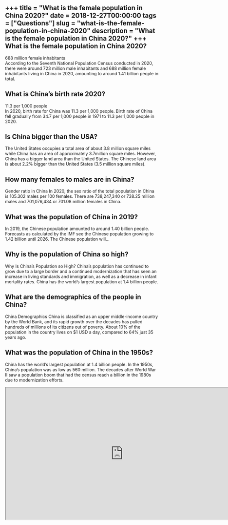 +++
title = "What is the female population in China 2020?"
date = 2018-12-27T00:00:00
tags = ["Questions"]
slug = "what-is-the-female-population-in-china-2020"
description = "What is the female population in China 2020?"
+++
What is the female population in China 2020?
--------------------------------------------

688 million female inhabitants  
According to the Seventh National Population Census conducted in 2020, there were around 723 million male inhabitants and 688 million female inhabitants living in China in 2020, amounting to around 1.41 billion people in total.

What is China’s birth rate 2020?
--------------------------------

11.3 per 1,000 people  
In 2020, birth rate for China was 11.3 per 1,000 people. Birth rate of China fell gradually from 34.7 per 1,000 people in 1971 to 11.3 per 1,000 people in 2020.

Is China bigger than the USA?
-----------------------------

The United States occupies a total area of about 3.8 million square miles while China has an area of approximately 3.7million square miles. However, China has a bigger land area than the United States. The Chinese land area is about 2.2% bigger than the United States (3.5 million square miles).

How many females to males are in China?
---------------------------------------

Gender ratio in China In 2020, the sex ratio of the total population in China is 105.302 males per 100 females. There are 738,247,340 or 738.25 million males and 701,076,434 or 701.08 million females in China.

What was the population of China in 2019?
-----------------------------------------

In 2019, the Chinese population amounted to around 1.40 billion people. Forecasts as calculated by the IMF see the Chinese population growing to 1.42 billion until 2026. The Chinese population will…

Why is the population of China so high?
---------------------------------------

Why Is China’s Population so High? China’s population has continued to grow due to a large border and a continued modernization that has seen an increase in living standards and immigration, as well as a decrease in infant mortality rates. China has the world’s largest population at 1.4 billion people.

What are the demographics of the people in China?
-------------------------------------------------

China Demographics China is classified as an upper middle-income country by the World Bank, and its rapid growth over the decades has pulled hundreds of millions of its citizens out of poverty. About 10% of the population in the country lives on $1 USD a day, compared to 64% just 35 years ago.

What was the population of China in the 1950s?
----------------------------------------------

China has the world’s largest population at 1.4 billion people. In the 1950s, China’s population was as low as 560 million. The decades after World War II saw a population boom that had the census reach a billion in the 1980s due to modernization efforts.

<iframe allow="accelerometer; autoplay; clipboard-write; encrypted-media; gyroscope; picture-in-picture" allowfullscreen="" class="__youtube_prefs__  epyt-is-override  no-lazyload" data-no-lazy="1" data-origheight="433" data-origwidth="770" data-skipgform_ajax_framebjll="" height="433" id="_ytid_24884" loading="lazy" src="https://www.youtube.com/embed/Fg7jIjmLyWs?enablejsapi=1&autoplay=0&cc_load_policy=0&cc_lang_pref=&iv_load_policy=1&loop=0&modestbranding=0&rel=1&fs=1&playsinline=0&autohide=2&theme=dark&color=red&controls=1&" title="YouTube player" width="770"></iframe>